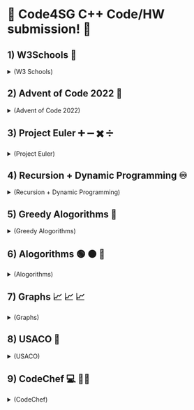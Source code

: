 # :checkered_flag:	Code4SG C++ Code/HW submission! :checkered_flag:	

## 1) W3Schools :school:


<details><summary> (W3 Schools) </summary>
<p>

[screenshot](https://user-images.githubusercontent.com/119715263/210173381-fe3bf03c-bcd0-477c-bc25-89c578e063ee.png)

</p>
</details>


## 2) Advent of Code 2022 :santa:
<details><summary> (Advent of Code 2022) </summary>
<p>

[aoc22](https://github.com/cpp-johnny/aoc22)  

</p>
</details>

## 3) Project Euler :heavy_plus_sign: :heavy_minus_sign: :heavy_multiplication_x: :heavy_division_sign:
<details><summary> (Project Euler) </summary>
<p>

[projecteuler](https://github.com/cpp-johnny/projecteuler)  

</p>
</details>

## 4) Recursion + Dynamic Programming :infinity:
<details><summary> (Recursion + Dynamic Programming) </summary>
<p>

[recursion-dp](https://github.com/cpp-johnny/recursion-dp)  

</p> 
</details>

## 5) Greedy Alogorithms :money_mouth_face:	
<details><summary> (Greedy Alogorithms) </summary>
<p>

[greedy](https://github.com/cpp-johnny/greedy)  

</p>
</details>

## 6) Alogorithms :green_circle:	:orange_circle:	:red_circle:	
<details><summary> (Alogorithms) </summary>
<p>

[algo-practice](https://github.com/cpp-johnny/algo-practice)  

</p>
</details>

## 7) Graphs :chart_with_upwards_trend:	:chart_with_upwards_trend:	:chart_with_upwards_trend:	
<details><summary> (Graphs) </summary>
<p>

[graphs](https://github.com/cpp-johnny/graphs)  

</p>
</details>

## 8) USACO :brain:	
<details><summary> (USACO) </summary>
<p>

[usaco](https://github.com/cpp-johnny/usaco)  

</p>
</details>

## 9) CodeChef :computer:	 :cook:	
<details><summary> (CodeChef) </summary>
<p>

[CodeChef](https://github.com/cpp-johnny/codechef)  

</p>
</details>


